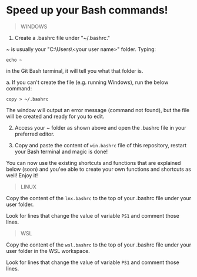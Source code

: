 # Speed up your Bash commands!

> WINDOWS

1. Create a .bashrc file under "~/.bashrc."

~ is usually your "C:\Users\\\<your user name>" folder. Typing:

    echo ~

in the Git Bash terminal, it will tell you what that folder is.

a. If you can't create the file (e.g. running Windows), run the below command:

    copy > ~/.bashrc

The window will output an error message (command not found), but the file will be created and ready for you to edit.

2. Access your ~ folder as shown above and open the .bashrc file in your preferred editor.

3. Copy and paste the content of `win.bashrc` file of this repository, restart your Bash terminal and magic is done!

You can now use the existing shortcuts and functions that are explained below (soon) and you'ee able to create your own functions and shortcuts as well! Enjoy it!


> LINUX

Copy the content of the `lnx.bashrc` to the top of your .bashrc file under your user folder.

Look for lines that change the value of variable `PS1` and comment those lines.


> WSL

Copy the content of the `wsl.bashrc` to the top of your .bashrc file under your user folder in the WSL workspace.

Look for lines that change the value of variable `PS1` and comment those lines.

